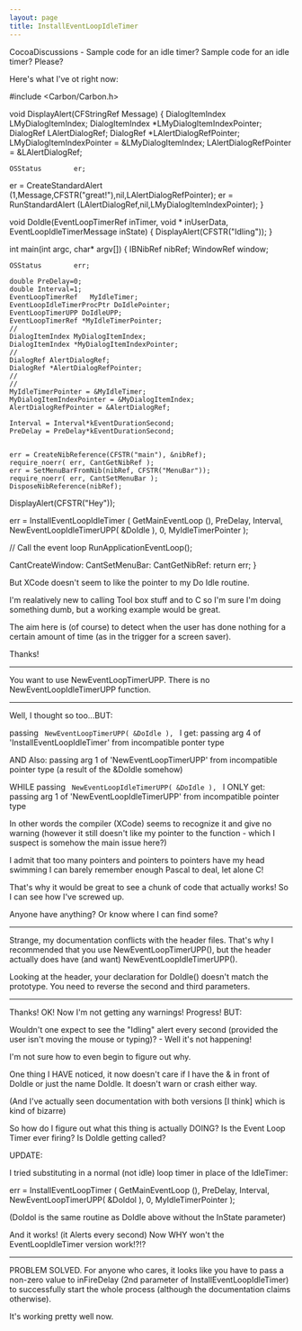 ```yaml
---
layout: page
title: InstallEventLoopIdleTimer
---
```


CocoaDiscussions - Sample code for an idle timer? 
Sample code for an idle timer? Please?

Here's what I've ot right now:
    

#include <Carbon/Carbon.h>

void DisplayAlert(CFStringRef Message)
{
	DialogItemIndex LMyDialogItemIndex;
	DialogItemIndex *LMyDialogItemIndexPointer;
	DialogRef LAlertDialogRef;
	DialogRef *LAlertDialogRefPointer;
	LMyDialogItemIndexPointer = &LMyDialogItemIndex;
	LAlertDialogRefPointer = &LAlertDialogRef;
	
	OSStatus		er;
		
er = CreateStandardAlert (1,Message,CFSTR("great!"),nil,LAlertDialogRefPointer);
er = RunStandardAlert (LAlertDialogRef,nil,LMyDialogItemIndexPointer);
}



void DoIdle(EventLoopTimerRef inTimer,  void * inUserData, EventLoopIdleTimerMessage inState)
{
DisplayAlert(CFSTR("Idling"));
}


int main(int argc, char* argv[])
{
    IBNibRef 		nibRef;
    WindowRef 		window;
    
    OSStatus		err;
	
	double PreDelay=0;
	double Interval=1;
	EventLoopTimerRef	MyIdleTimer;
	EventLoopIdleTimerProcPtr DoIdlePointer;
	EventLoopTimerUPP DoIdleUPP;
	EventLoopTimerRef *MyIdleTimerPointer;
	//
	DialogItemIndex MyDialogItemIndex;
	DialogItemIndex *MyDialogItemIndexPointer;
	//
	DialogRef AlertDialogRef;
	DialogRef *AlertDialogRefPointer;
	//
	//
	MyIdleTimerPointer = &MyIdleTimer;
	MyDialogItemIndexPointer = &MyDialogItemIndex;
	AlertDialogRefPointer = &AlertDialogRef;
	
	Interval = Interval*kEventDurationSecond;
	PreDelay = PreDelay*kEventDurationSecond;
	

    err = CreateNibReference(CFSTR("main"), &nibRef);
    require_noerr( err, CantGetNibRef );
    err = SetMenuBarFromNib(nibRef, CFSTR("MenuBar"));
    require_noerr( err, CantSetMenuBar );
    DisposeNibReference(nibRef);


DisplayAlert(CFSTR("Hey"));

err = InstallEventLoopIdleTimer (
   GetMainEventLoop (),
   PreDelay,
   Interval,
   NewEventLoopIdleTimerUPP( &DoIdle ),
   0,
   MyIdleTimerPointer
);

// Call the event loop
RunApplicationEventLoop();

CantCreateWindow:
CantSetMenuBar:
CantGetNibRef:
	return err;
}



But XCode doesn't seem to like the pointer to my Do Idle routine.

I'm realatively new to calling Tool box stuff and to C so I'm sure I'm doing something dumb, but a working example would be great.

The aim here is (of course) to detect when the user has done nothing for a certain amount of time (as in the trigger for a screen saver).

Thanks!

----

You want to use NewEventLoopTimerUPP. There is no NewEventLoopIdleTimerUPP function.

----

Well, I thought so too...BUT:

passing    <code> NewEventLoopTimerUPP( &DoIdle ), </code>  I  get: passing arg 4 of  'InstallEventLoopIdleTimer' from incompatible ponter type

AND Also: passing arg 1 of 'NewEventLoopTimerUPP' from incompatible pointer type  (a result of the &DoIdle somehow)

WHILE passing <code> NewEventLoopIdleTimerUPP( &DoIdle ), </code> I ONLY get: passing arg 1 of 'NewEventLoopIdleTimerUPP' from incompatible pointer type

In other words the compiler (XCode) seems to recognize it and give no warning (however it still doesn't like my pointer to the function - which I suspect is somehow the main issue here?)

I admit that too many pointers and pointers to pointers have my head swimming I can barely remember enough Pascal to deal, let alone C!

That's why it would be great to see a chunk of code that actually works! So I can see how I've screwed up.

Anyone have anything? Or know where I can find some?

----

Strange, my documentation conflicts with the header files. That's why I recommended that you use NewEventLoopTimerUPP(), but the header actually does have (and want) NewEventLoopIdleTimerUPP().

Looking at the header, your declaration for DoIdle() doesn't match the prototype. You need to reverse the second and third parameters.

----

Thanks! OK! Now I'm not getting any warnings! Progress! BUT:

Wouldn't one expect to see the "Idling" alert every second (provided the user isn't moving the mouse or typing)? - Well it's not happening!

I'm not sure how to even begin to figure out why.

One thing I HAVE noticed, it now doesn't care if I have the & in front of DoIdle or just the name DoIdle. It doesn't warn or crash either way.

(And I've actually seen documentation with both versions [I think] which is kind of bizarre)

So how do I figure out what this thing is actually DOING? Is the Event Loop Timer ever firing? Is DoIdle getting called? 

UPDATE:

I tried substituting in a normal (not idle) loop timer in place of the IdleTimer:

    
err = InstallEventLoopTimer (
   GetMainEventLoop (),
   PreDelay,
   Interval,
   NewEventLoopTimerUPP( &DoIdol ),
   0,
   MyIdleTimerPointer
);


(DoIdol is the same routine as DoIdle above without the InState parameter)

And it works! (it Alerts every second) Now WHY won't the EventLoopIdleTimer version work!?!?

----
PROBLEM SOLVED.
For anyone who cares, it looks like you have to pass a non-zero value to inFireDelay (2nd parameter of  InstallEventLoopIdleTimer) to successfully start the whole process (although the documentation claims otherwise).

It's working pretty well now.

